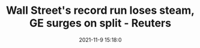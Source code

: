 ---
"title": "Wall Street's record run loses steam, GE surges on split - Reuters"
"date": "2021-11-9 15:18:0"
"feed_name": "GOOGLENEWSINDUSTRIAL"
"feed_website": "https://news.google.com/search?q=industrial%2Bincident&hl=en-US&gl=US&ceid=US:en"
"feed_rss": "https://news.google.com/rss/search?q=industrial%2Bincident&hl=en-US&gl=US&ceid=US:en"
"link": "https://www.reuters.com/business/futures-muted-ahead-inflation-data-ge-surges-2021-11-09/"
"source": "{'href': 'https://www.reuters.com', 'title': 'Reuters'}"
"file": "_posts/2021-1-1-4b4802caaefa6166c0358c999e954d3e5ee6420d.md"
"accident": "0"
"drilling": "0"
"dead": "0"
"injured": "0"
"arrested": "0"
"place": "unknown place"
"where": "unknown site"
"causes": "unknown"
"place_uri": "unknown place"
---